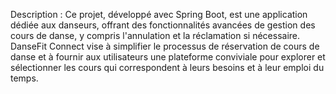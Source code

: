 


Description :
Ce projet, développé avec Spring Boot, est une application dédiée aux danseurs, offrant des fonctionnalités avancées de gestion des cours de danse, y compris l'annulation et la réclamation si nécessaire. DanseFit Connect vise à simplifier le processus de réservation de cours de danse et à fournir aux utilisateurs une plateforme conviviale pour explorer et sélectionner les cours qui correspondent à leurs besoins et à leur emploi du temps.


